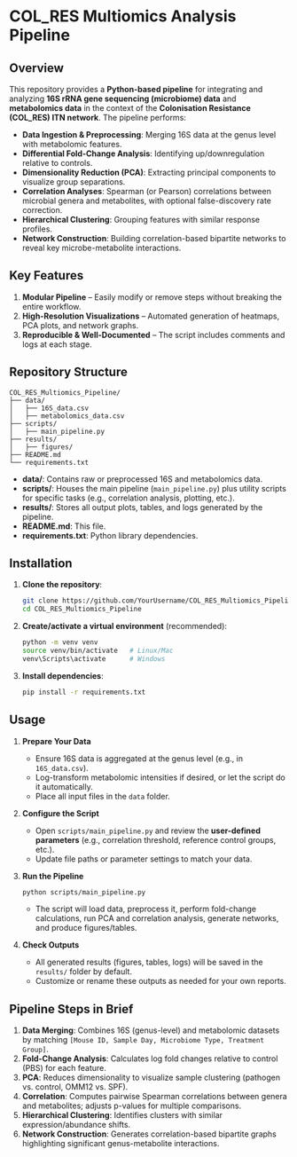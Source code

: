 # COL_RES Multiomics Analysis Pipeline

## Overview

This repository provides a **Python-based pipeline** for integrating and analyzing **16S rRNA gene sequencing (microbiome) data** and **metabolomics data** in the context of the **Colonisation Resistance (COL_RES) ITN network**. The pipeline performs:

- **Data Ingestion & Preprocessing**: Merging 16S data at the genus level with metabolomic features.  
- **Differential Fold-Change Analysis**: Identifying up/downregulation relative to controls.  
- **Dimensionality Reduction (PCA)**: Extracting principal components to visualize group separations.  
- **Correlation Analyses**: Spearman (or Pearson) correlations between microbial genera and metabolites, with optional false-discovery rate correction.  
- **Hierarchical Clustering**: Grouping features with similar response profiles.  
- **Network Construction**: Building correlation-based bipartite networks to reveal key microbe-metabolite interactions.  

## Key Features

1. **Modular Pipeline** – Easily modify or remove steps without breaking the entire workflow.  
2. **High-Resolution Visualizations** – Automated generation of heatmaps, PCA plots, and network graphs.  
3. **Reproducible & Well-Documented** – The script includes comments and logs at each stage.  

## Repository Structure

```
COL_RES_Multiomics_Pipeline/
├── data/
│   ├── 16S_data.csv
│   ├── metabolomics_data.csv
├── scripts/
│   ├── main_pipeline.py
├── results/
│   ├── figures/
├── README.md
└── requirements.txt
```

- **data/**: Contains raw or preprocessed 16S and metabolomics data.  
- **scripts/**: Houses the main pipeline (`main_pipeline.py`) plus utility scripts for specific tasks (e.g., correlation analysis, plotting, etc.).  
- **results/**: Stores all output plots, tables, and logs generated by the pipeline.  
- **README.md**: This file.  
- **requirements.txt**: Python library dependencies.

## Installation

1. **Clone the repository**:  
   ```bash
   git clone https://github.com/YourUsername/COL_RES_Multiomics_Pipeline.git
   cd COL_RES_Multiomics_Pipeline
   ```
2. **Create/activate a virtual environment** (recommended):  
   ```bash
   python -m venv venv
   source venv/bin/activate   # Linux/Mac
   venv\Scripts\activate      # Windows
   ```
3. **Install dependencies**:  
   ```bash
   pip install -r requirements.txt
   ```

## Usage

1. **Prepare Your Data**  
   - Ensure 16S data is aggregated at the genus level (e.g., in `16S_data.csv`).
   - Log-transform metabolomic intensities if desired, or let the script do it automatically.
   - Place all input files in the `data` folder.

2. **Configure the Script**  
   - Open `scripts/main_pipeline.py` and review the **user-defined parameters** (e.g., correlation threshold, reference control groups, etc.).
   - Update file paths or parameter settings to match your data.

3. **Run the Pipeline**  
   ```bash
   python scripts/main_pipeline.py
   ```
   - The script will load data, preprocess it, perform fold-change calculations, run PCA and correlation analysis, generate networks, and produce figures/tables.

4. **Check Outputs**  
   - All generated results (figures, tables, logs) will be saved in the `results/` folder by default.  
   - Customize or rename these outputs as needed for your own reports.

## Pipeline Steps in Brief

1. **Data Merging**: Combines 16S (genus-level) and metabolomic datasets by matching `[Mouse ID, Sample Day, Microbiome Type, Treatment Group]`.  
2. **Fold-Change Analysis**: Calculates log fold changes relative to control (PBS) for each feature.  
3. **PCA**: Reduces dimensionality to visualize sample clustering (pathogen vs. control, OMM12 vs. SPF).  
4. **Correlation**: Computes pairwise Spearman correlations between genera and metabolites; adjusts p-values for multiple comparisons.  
5. **Hierarchical Clustering**: Identifies clusters with similar expression/abundance shifts.  
6. **Network Construction**: Generates correlation-based bipartite graphs highlighting significant genus-metabolite interactions.
